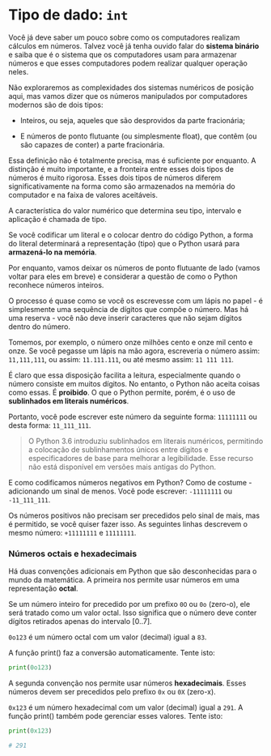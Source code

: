 # Tipo de dado: `int`

Você já deve saber um pouco sobre como os computadores realizam cálculos em números. Talvez você já tenha ouvido falar do **sistema binário** e saiba que é o sistema que os computadores usam para armazenar números e que esses computadores podem realizar qualquer operação neles.

Não exploraremos as complexidades dos sistemas numéricos de posição aqui, mas vamos dizer que os números manipulados por computadores modernos são de dois tipos:

- Inteiros, ou seja, aqueles que são desprovidos da parte fracionária;

- E números de ponto flutuante (ou simplesmente float), que contêm (ou são capazes de conter) a parte fracionária.

Essa definição não é totalmente precisa, mas é suficiente por enquanto. A distinção é muito importante, e a fronteira entre esses dois tipos de números é muito rigorosa. Esses dois tipos de números diferem significativamente na forma como são armazenados na memória do computador e na faixa de valores aceitáveis.

A característica do valor numérico que determina seu tipo, intervalo e aplicação é chamada de tipo.

Se você codificar um literal e o colocar dentro do código Python, a forma do literal determinará a representação (tipo) que o Python usará para **armazená-lo na memória**.

Por enquanto, vamos deixar os números de ponto flutuante de lado (vamos voltar para eles em breve) e considerar a questão de como o Python reconhece números inteiros.

O processo é quase como se você os escrevesse com um lápis no papel - é simplesmente uma sequência de dígitos que compõe o número. Mas há uma reserva - você não deve inserir caracteres que não sejam dígitos dentro do número.

Tomemos, por exemplo, o número onze milhões cento e onze mil cento e onze. Se você pegasse um lápis na mão agora, escreveria o número assim: `11,111,111`, ou assim: `11.111.111`, ou até mesmo assim: `11 111 111`.

É claro que essa disposição facilita a leitura, especialmente quando o número consiste em muitos dígitos. No entanto, o Python não aceita coisas como essas. É **proibido**. O que o Python permite, porém, é o uso de **sublinhados em literais numéricos**.

Portanto, você pode escrever este número da seguinte forma: `11111111` ou desta forma: `11_111_111`.

> O Python 3.6 introduziu sublinhados em literais numéricos, permitindo a colocação de sublinhamentos únicos entre dígitos e especificadores de base para melhorar a legibilidade. Esse recurso não está disponível em versões mais antigas do Python.

E como codificamos números negativos em Python? Como de costume - adicionando um sinal de menos. Você pode escrever: `-11111111` ou `-11_111_111`.

Os números positivos não precisam ser precedidos pelo sinal de mais, mas é permitido, se você quiser fazer isso. As seguintes linhas descrevem o mesmo número: `+11111111` e `11111111`.

### **Números octais e hexadecimais**

Há duas convenções adicionais em Python que são desconhecidas para o mundo da matemática. A primeira nos permite usar números em uma representação **octal**.

Se um número inteiro for precedido por um prefixo `0O` ou `0o` (zero-o), ele será tratado como um valor octal. Isso significa que o número deve conter dígitos retirados apenas do intervalo [0..7].

`0o123` é um número octal com um valor (decimal) igual a `83`.

A função print() faz a conversão automaticamente. Tente isto:

```python
print(0o123)
```

A segunda convenção nos permite usar números **hexadecimais**. Esses números devem ser precedidos pelo prefixo `0x` ou `0X` (zero-x).

`0x123` é um número hexadecimal com um valor (decimal) igual a `291`. A função print() também pode gerenciar esses valores. Tente isto:

```python
print(0x123)

# 291
```